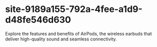 # site-9189a155-792a-4fee-a1d9-d48fe546d630
Explore the features and benefits of AirPods, the wireless earbuds that deliver high-quality sound and seamless connectivity.
